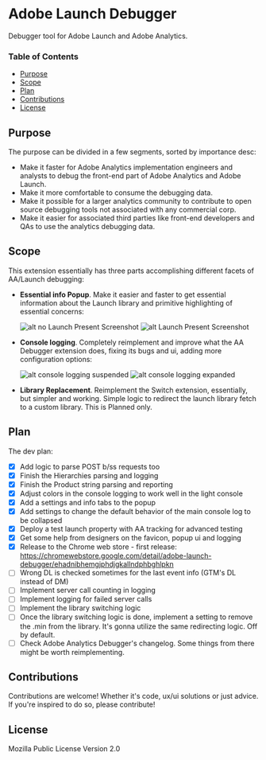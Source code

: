 # Adobe Launch Debugger
Debugger tool for Adobe Launch and Adobe Analytics.

### Table of Contents
* [Purpose](https://github.com/hillaryfraley/jobbriefings#purpose)
* [Scope](https://github.com/hillaryfraley/jobbriefings#scope)
* [Plan](https://github.com/hillaryfraley/jobbriefings#plan)
* [Contributions](https://github.com/hillaryfraley/jobbriefings#contributions)
* [License](https://github.com/hillaryfraley/jobbriefings#license)

## Purpose
The purpose can be divided in a few segments, sorted by importance desc:
* Make it faster for Adobe Analytics implementation engineers and analysts to debug the front-end part of Adobe Analytics and Adobe Launch.
* Make it more comfortable to consume the debugging data.
* Make it possible for a larger analytics community to contribute to open source debugging tools not associated with any commercial corp.
* Make it easier for associated third parties like front-end developers and QAs to use the analytics debugging data.

## Scope
This extension essentially has three parts accomplishing different facets of AA/Launch debugging:
* **Essential info Popup**. Make it easier and faster to get essential information about the Launch library and primitive highlighting of essential concerns:
  
  ![alt no Launch Present Screenshot](https://i.imgur.com/sN7RlGA.jpg) ![alt Launch Present Screenshot](https://i.imgur.com/DcaKQ4I.jpg)
  
* **Console logging**. Completely reimplement and improve what the AA Debugger extension does, fixing its bugs and ui, adding more configuration options:
  
  ![alt console logging suspended](https://i.imgur.com/orqRiQS.jpg) ![alt console logging expanded](https://i.imgur.com/QatXYvT.jpg)
  
* **Library Replacement**. Reimplement the Switch extension, essentially, but simpler and working. Simple logic to redirect the launch library fetch to a custom library. This is Planned only.

## Plan
The dev plan:
* [x] Add logic to parse POST b/ss requests too
* [x] Finish the Hierarchies parsing and logging
* [x] Finish the Product string parsing and reporting
* [x] Adjust colors in the console logging to work well in the light console
* [x] Add a settings and info tabs to the popup
* [x] Add settings to change the default behavior of the main console log to be collapsed
* [x] Deploy a test launch property with AA tracking for advanced testing
* [x] Get some help from designers on the favicon, popup ui and logging
* [x] Release to the Chrome web store - first release: https://chromewebstore.google.com/detail/adobe-launch-debugger/ehadnibhemgjphdjgkallndphbghlpkn
* [ ] Wrong DL is checked sometimes for the last event info (GTM's DL instead of DM)
* [ ] Implement server call counting in logging
* [ ] Implement logging for failed server calls
* [ ] Implement the library switching logic
* [ ] Once the library switching logic is done, implement a setting to remove the .min from the library. It's gonna utilize the same redirecting logic. Off by default.
* [ ] Check Adobe Analytics Debugger's changelog. Some things from there might be worth reimplementing.

## Contributions
Contributions are welcome! Whether it's code, ux/ui solutions or just advice. If you're inspired to do so, please contribute!

## License
Mozilla Public License Version 2.0
